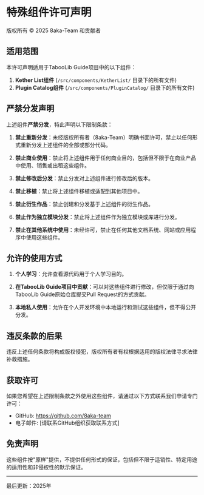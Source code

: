 # 特殊组件许可声明

版权所有 © 2025 8aka-Team 和贡献者

## 适用范围

本许可声明适用于TabooLib Guide项目中的以下组件：

1. **Kether List组件** (`/src/components/KetherList/` 目录下的所有文件)
2. **Plugin Catalog组件** (`/src/components/PluginCatalog/` 目录下的所有文件)

## 严禁分发声明

上述组件**严禁分发**，特此声明以下限制条款：

1. **禁止重新分发**：未经版权所有者（8aka-Team）明确书面许可，禁止以任何形式重新分发上述组件的全部或部分代码。

2. **禁止商业使用**：禁止将上述组件用于任何商业目的，包括但不限于在商业产品中使用、销售或出租这些组件。

3. **禁止修改后分发**：禁止分发对上述组件进行修改后的版本。

4. **禁止移植**：禁止将上述组件移植或适配到其他项目中。

5. **禁止衍生作品**：禁止创建和分发基于上述组件的衍生作品。

6. **禁止作为独立模块分发**：禁止将上述组件作为独立模块或库进行分发。

7. **禁止在其他系统中使用**：未经许可，禁止在任何其他文档系统、网站或应用程序中使用这些组件。

## 允许的使用方式

1. **个人学习**：允许查看源代码用于个人学习目的。

2. **在TabooLib Guide项目中贡献**：可以对这些组件进行修改，但仅限于通过向TabooLib Guide原始仓库提交Pull Request的方式贡献。

3. **本地私人使用**：允许在个人开发环境中本地运行和测试这些组件，但不得公开分发。

## 违反条款的后果

违反上述任何条款将构成版权侵犯，版权所有者有权根据适用的版权法律寻求法律补救措施。

## 获取许可

如果您希望在上述限制条款之外使用这些组件，请通过以下方式联系我们申请专门许可：

- GitHub: https://github.com/8aka-team
- 电子邮件: [请联系GitHub组织获取联系方式]

## 免责声明

这些组件按"原样"提供，不提供任何形式的保证，包括但不限于适销性、特定用途的适用性和非侵权性的默示保证。

---

最后更新：2025年 